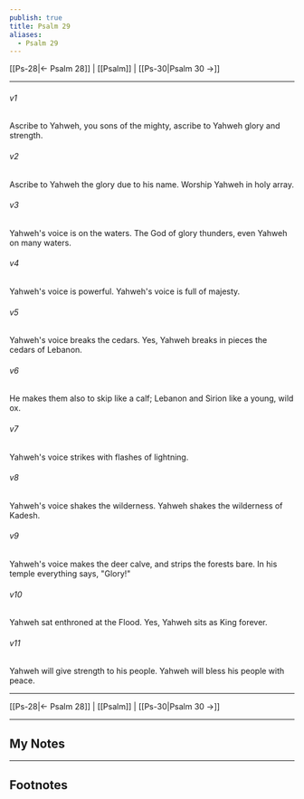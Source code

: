 ```yaml
---
publish: true
title: Psalm 29
aliases:
  - Psalm 29
---
```


[[Ps-28|← Psalm 28]] | [[Psalm]] | [[Ps-30|Psalm 30 →]]
***



###### v1 
Ascribe to Yahweh, you sons of the mighty, ascribe to Yahweh glory and strength. 

###### v2 
Ascribe to Yahweh the glory due to his name. Worship Yahweh in holy array. 

###### v3 
Yahweh's voice is on the waters. The God of glory thunders, even Yahweh on many waters. 

###### v4 
Yahweh's voice is powerful. Yahweh's voice is full of majesty. 

###### v5 
Yahweh's voice breaks the cedars. Yes, Yahweh breaks in pieces the cedars of Lebanon. 

###### v6 
He makes them also to skip like a calf; Lebanon and Sirion like a young, wild ox. 

###### v7 
Yahweh's voice strikes with flashes of lightning. 

###### v8 
Yahweh's voice shakes the wilderness. Yahweh shakes the wilderness of Kadesh. 

###### v9 
Yahweh's voice makes the deer calve, and strips the forests bare. In his temple everything says, "Glory!" 

###### v10 
Yahweh sat enthroned at the Flood. Yes, Yahweh sits as King forever. 

###### v11 
Yahweh will give strength to his people. Yahweh will bless his people with peace.

***
[[Ps-28|← Psalm 28]] | [[Psalm]] | [[Ps-30|Psalm 30 →]]

---
## My Notes

---
## Footnotes